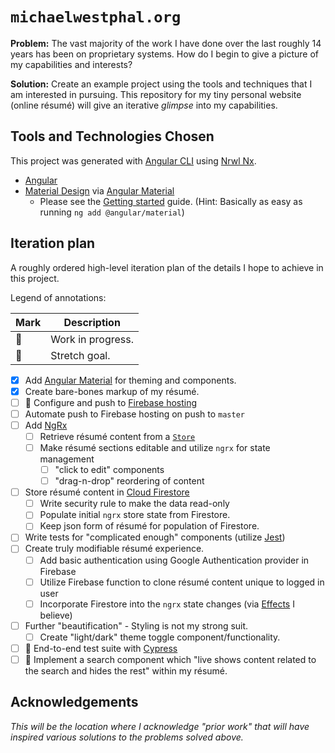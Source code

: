 # `michaelwestphal.org`

**Problem:** The vast majority of the work I have done over the last roughly 14 years has been on proprietary systems. How do I begin to give a picture of my capabilities and interests?

**Solution:** Create an example project using the tools and techniques that I am interested in pursuing. This repository for my tiny personal website (online résumé) will give an iterative *glimpse* into my capabilities.

## Tools and Technologies Chosen

This project was generated with [Angular CLI](https://github.com/angular/angular-cli) using [Nrwl Nx](https://nrwl.io/nx).

* [Angular](https://angular.io)
* [Material Design](https://material.io/) via [Angular Material](https://material.angular.io/)
    * Please see the [Getting started](https://material.angular.io/guide/getting-started) guide. (Hint: Basically as easy as running `ng add @angular/material`)

## Iteration plan

A roughly ordered high-level iteration plan of the details I hope to achieve in this project.

Legend of annotations:

| Mark | Description |
| --- | --- |
| 🏃 | Work in progress. |
| 💪 | Stretch goal. |

- [x] Add [Angular Material](https://material.angular.io/) for theming and components.
- [x] Create bare-bones markup of my résumé.
- [ ] 🏃 Configure and push to [Firebase hosting](https://firebase.google.com/docs/hosting/)
- [ ] Automate push to Firebase hosting on push to `master`
- [ ] Add [NgRx](https://ngrx.io/)
    - [ ] Retrieve résumé content from a [`Store`](https://ngrx.io/guide/store)
    - [ ] Make résumé sections editable and utilize `ngrx` for state management  
        - [ ] "click to edit" components
        - [ ] "drag-n-drop" reordering of content
- [ ] Store résumé content in [Cloud Firestore](https://firebase.google.com/docs/firestore/)
    - [ ] Write security rule to make the data read-only
    - [ ] Populate initial `ngrx` store state from Firestore.
    - [ ] Keep json form of résumé for population of Firestore.
- [ ] Write tests for "complicated enough" components (utilize [Jest](https://jestjs.io/))
- [ ] Create truly modifiable résumé experience.
    - [ ] Add basic authentication using Google Authentication provider in Firebase
    - [ ] Utilize Firebase function to clone résumé content unique to logged in user
    - [ ] Incorporate Firestore into the `ngrx` state changes (via [Effects](https://ngrx.io/guide/effects) I believe)
- [ ] Further "beautification" - Styling is not my strong suit.
    - [ ] Create "light/dark" theme toggle component/functionality. 
- [ ] 💪 End-to-end test suite with [Cypress](https://www.cypress.io/)
- [ ] 💪 Implement a search component which "live shows content related to the search and hides the rest" within my résumé.

## Acknowledgements

*This will be the location where I acknowledge "prior work" that 
will have inspired various solutions to the problems solved above.*
